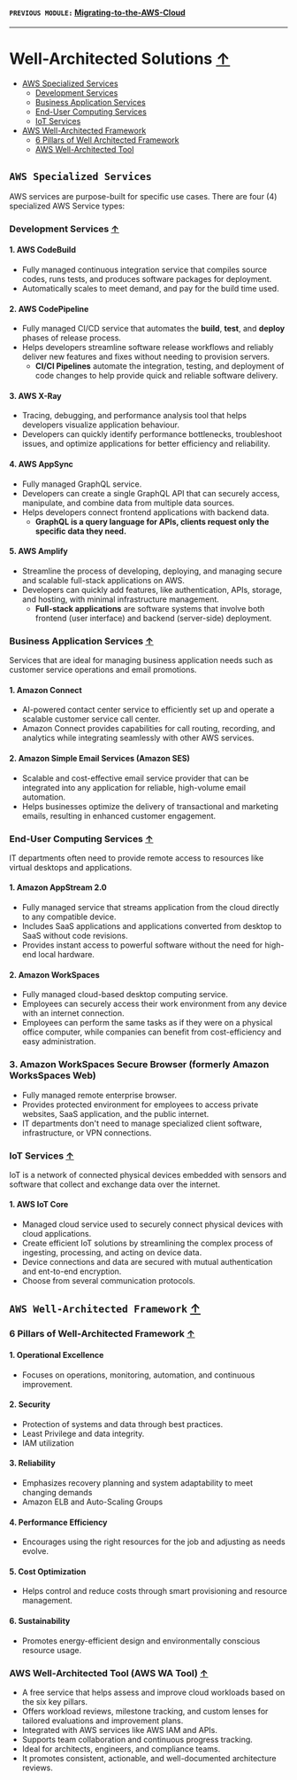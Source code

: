 #### `PREVIOUS MODULE:` [Migrating-to-the-AWS-Cloud](11_Migrating-to-the-AWS-Cloud.md)

----

# Well-Architected Solutions [↑](../README.md#1-aws-cloud-practitioner-notes)

- [AWS Specialized Services](#aws-specialized-services)
  - [Development Services](#development-services-)
  - [Business Application Services](#business-application-services-)
  - [End-User Computing Services](#end-user-computing-services-)
  - [IoT Services](#iot-services-)
- [AWS Well-Architected Framework](#aws-well-architected-framework-)
  - [6 Pillars of Well Architected Framework](#6-pillars-of-well-architected-framework-)
  - [AWS Well-Architected Tool](#aws-well-architected-tool-aws-wa-tool-)

## `AWS Specialized Services`
AWS services are purpose-built for specific use cases. There are four (4) specialized AWS Service types:

### Development Services [↑](#well-architected-solutions-)

#### 1. AWS CodeBuild
- Fully managed continuous integration service that compiles source codes, runs tests, and produces software packages for deployment.
- Automatically scales to meet demand, and pay for the build time used.

#### 2. AWS CodePipeline
- Fully managed CI/CD service that automates the **build**, **test**, and **deploy** phases of release process.
- Helps developers streamline software release workflows and reliably deliver new features and fixes without needing to provision servers.
  - **CI/CI Pipelines** automate the integration, testing, and deployment of code changes to help provide quick and reliable software delivery.

#### 3. AWS X-Ray
- Tracing, debugging, and performance analysis tool that helps developers visualize application behaviour.
- Developers can quickly identify performance bottlenecks, troubleshoot issues, and optimize applications for better efficiency and reliability.

#### 4. AWS AppSync
- Fully managed GraphQL service.
- Developers can create a single GraphQL API that can securely access, manipulate, and combine data from multiple data sources.
- Helps developers connect frontend applications with backend data.
  - **GraphQL is a query language for APIs, clients request only the specific data they need.**

#### 5. AWS Amplify
- Streamline the process of developing, deploying, and managing secure and scalable full-stack applications on AWS.
- Developers can quickly add features, like authentication, APIs, storage, and hosting, with minimal infrastructure management.
  - **Full-stack applications** are software systems that involve both frontend (user interface) and backend (server-side) deployment.

### Business Application Services [↑](#well-architected-solutions-)
Services that are ideal for managing business application needs such as customer service operations and email promotions.

#### 1. Amazon Connect
- AI-powered contact center service to efficiently set up and operate a scalable customer service call center.
- Amazon Connect provides capabilities for call routing, recording, and analytics while integrating seamlessly with other AWS services.

#### 2. Amazon Simple Email Services (Amazon SES)
- Scalable and cost-effective email service provider that can be integrated into any application for reliable, high-volume email automation.
- Helps businesses optimize the delivery of transactional and marketing emails, resulting in enhanced customer engagement.

### End-User Computing Services [↑](#well-architected-solutions-)
IT departments often need to provide remote access to resources like virtual desktops and applications.

#### 1. Amazon AppStream 2.0
- Fully managed service that streams application from the cloud directly to any compatible device.
- Includes SaaS applications and applications converted from desktop to SaaS without code revisions.
- Provides instant access to powerful software without the need for high-end local hardware.

#### 2. Amazon WorkSpaces
- Fully managed cloud-based desktop computing service.
- Employees can securely access their work environment from any device with an internet connection.
- Employees can perform the same tasks as if they were on a physical office computer, while companies can benefit from cost-efficiency and easy administration.

### 3. Amazon WorkSpaces Secure Browser (formerly Amazon WorksSpaces Web)
- Fully managed remote enterprise browser.
- Provides protected environment for employees to access private websites, SaaS application, and the public internet.
- IT departments don't need to manage specialized client software, infrastructure, or VPN connections.

### IoT Services [↑](#well-architected-solutions-)
IoT is a network of connected physical devices embedded with sensors and software that collect and exchange data over the internet.

#### 1. AWS IoT Core
- Managed cloud service used to securely connect physical devices with cloud applications.
- Create efficient IoT solutions by streamlining the complex process of ingesting, processing, and acting on device data.
- Device connections and data are secured with mutual authentication and ent-to-end encryption.
- Choose from several communication protocols.


## `AWS Well-Architected Framework` [↑](#well-architected-solutions-)

### 6 Pillars of Well-Architected Framework [↑](#well-architected-solutions-)

#### 1. Operational Excellence
- Focuses on operations, monitoring, automation, and continuous improvement.

#### 2. Security
- Protection of systems and data through best practices.
- Least Privilege and data integrity.
- IAM utilization

#### 3. Reliability
- Emphasizes recovery planning and system adaptability to meet changing demands
- Amazon ELB and Auto-Scaling Groups

#### 4. Performance Efficiency
- Encourages using the right resources for the job and adjusting as needs evolve.

#### 5. Cost Optimization
- Helps control and reduce costs  through smart provisioning and resource management.

#### 6. Sustainability
- Promotes energy-efficient design and environmentally conscious resource usage.

### AWS Well-Architected Tool (AWS WA Tool) [↑](#well-architected-solutions-)
- A free service that helps assess and improve cloud workloads based on the six key pillars.
- Offers workload reviews, milestone tracking, and custom lenses for tailored evaluations and improvement plans.
- Integrated with AWS services like AWS IAM and APIs.
- Supports team collaboration and continuous progress tracking.
- Ideal for architects, engineers, and compliance teams.
- It promotes consistent, actionable, and well-documented architecture reviews.